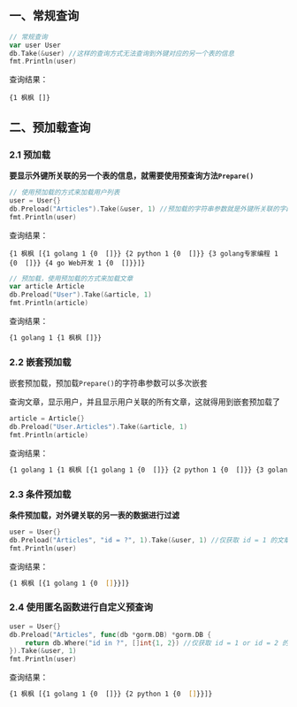 ## 一、常规查询

```go
// 常规查询
var user User
db.Take(&user) //这样的查询方式无法查询到外键对应的另一个表的信息
fmt.Println(user)
```

查询结果：

```shell
{1 枫枫 []}
```

## 二、预加载查询

### 2.1 预加载

**要显示外键所关联的另一个表的信息，就需要使用预查询方法`Prepare()`**

```go
// 使用预加载的方式来加载用户列表
user = User{}
db.Preload("Articles").Take(&user, 1) //预加载的字符串参数就是外键所关联的字段名
fmt.Println(user)
```

查询结果：

```shell
{1 枫枫 [{1 golang 1 {0  []}} {2 python 1 {0  []}} {3 golang专家编程 1 {0  []}} {4 go Web开发 1 {0  []}}]}
```

```go
// 预加载，使用预加载的方式来加载文章
var article Article
db.Preload("User").Take(&article, 1)
fmt.Println(article)
```

查询结果：

```sh
{1 golang 1 {1 枫枫 []}}
```

### 2.2 嵌套预加载

嵌套预加载，预加载`Prepare()`的字符串参数可以多次嵌套

查询文章，显示用户，并且显示用户关联的所有文章，这就得用到嵌套预加载了

```go
article = Article{}
db.Preload("User.Articles").Take(&article, 1)
fmt.Println(article)
```

查询结果：

```sh
{1 golang 1 {1 枫枫 [{1 golang 1 {0  []}} {2 python 1 {0  []}} {3 golang专家编程 1 {0  []}} {4 go Web开发 1 {0  []}}]}}
```

### 2.3 条件预加载

**条件预加载，对外键关联的另一表的数据进行过滤**

```go
user = User{}
db.Preload("Articles", "id = ?", 1).Take(&user, 1) //仅获取 id = 1 的文章
fmt.Println(user)
```

查询结果：

```sh
{1 枫枫 [{1 golang 1 {0  []}}]}   
```

### 2.4 使用匿名函数进行自定义预查询

```go
user = User{}
db.Preload("Articles", func(db *gorm.DB) *gorm.DB {
    return db.Where("id in ?", []int{1, 2}) //仅获取 id = 1 or id = 2 的文章
}).Take(&user, 1)
fmt.Println(user)
```

查询结果：

```sh
{1 枫枫 [{1 golang 1 {0  []}} {2 python 1 {0  []}}]}   
```

